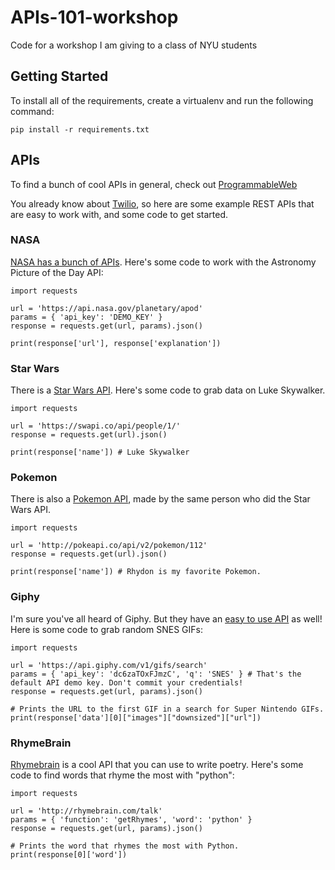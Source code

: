 # APIs-101-workshop
Code for a workshop I am giving to a class of NYU students

## Getting Started

To install all of the requirements, create a virtualenv and run the following command:

```
pip install -r requirements.txt
```

## APIs

To find a bunch of cool APIs in general, check out [ProgrammableWeb](https://www.programmableweb.com/)

You already know about [Twilio](https://www.twilio.com/docs/quickstart/python/sms), so here are some example REST APIs that are easy to work with, and some code to get started.

### NASA

[NASA has a bunch of APIs](https://api.nasa.gov/api.html). Here's some code to work with the Astronomy Picture of the Day API:

```
import requests

url = 'https://api.nasa.gov/planetary/apod'
params = { 'api_key': 'DEMO_KEY' }
response = requests.get(url, params).json()

print(response['url'], response['explanation'])
```

### Star Wars

There is a [Star Wars API](https://swapi.co/documentation). Here's some code to grab data on Luke Skywalker.

```
import requests

url = 'https://swapi.co/api/people/1/'
response = requests.get(url).json()

print(response['name']) # Luke Skywalker
```

### Pokemon

There is also a [Pokemon API](https://pokeapi.co/), made by the same person who did the Star Wars API.

```
import requests

url = 'http://pokeapi.co/api/v2/pokemon/112'
response = requests.get(url).json()

print(response['name']) # Rhydon is my favorite Pokemon.
```

### Giphy

I'm sure you've all heard of Giphy. But they have an [easy to use API](https://developers.giphy.com/docs/) as well! Here is some code to grab random SNES GIFs:

```
import requests

url = 'https://api.giphy.com/v1/gifs/search'
params = { 'api_key': 'dc6zaTOxFJmzC', 'q': 'SNES' } # That's the default API demo key. Don't commit your credentials!
response = requests.get(url, params).json()

# Prints the URL to the first GIF in a search for Super Nintendo GIFs.
print(response['data'][0]["images"]["downsized"]["url"])
```

### RhymeBrain

[Rhymebrain](http://rhymebrain.com/api.html) is a cool API that you can use to write poetry. Here's some code to find words that rhyme the most with "python":

```
import requests

url = 'http://rhymebrain.com/talk'
params = { 'function': 'getRhymes', 'word': 'python' }
response = requests.get(url, params).json()

# Prints the word that rhymes the most with Python.
print(response[0]['word'])
```
